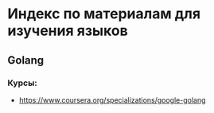 # Индекс по материалам для изучения языков

## Golang

### Курсы:
- https://www.coursera.org/specializations/google-golang
